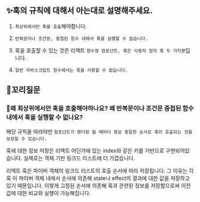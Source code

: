 ## ✨훅의 규칙에 대해서 아는대로 설명해주세요.

1. `최상위에서만 훅을 호출`해야합니다.

2. `반복문이나 조건문, 중첩된 함수 내에서 훅을 실행할 수 없습니다.`

3. 훅을 호출할 수 있는 것은 리액트 `함수형 컴포넌트, 혹은 사용자 정의 훅 두 가지뿐`입니다.

4. `일반 자바스크립트 함수에서는 훅을 사용할 수 없습니다.`

## 🔁꼬리질문

### 🤔왜 최상위에서만 훅을 호출해야하나요? 왜 반복문이나 조건문 중첩된 함수 내에서 훅을 실행할 수 없나요?

해당 규칙을 따라야만 `컴포넌트가 렌더링 될 때마다 항상 동일한 순서로 훅이 호출되는 것을 보장할 수 있습니다.`

훅에 대한 정보 저장은 리액트 어딘가에 있는 index와 같은 키를 기반으로 구현되어있습니다. 실제로는 객체 기반 링크드 리스트에 더 가깝습니다.

리액트 훅은 파이버 객체의 링크드 리스트의 호출 순서에 따라 저장됩니다.
그 이유는 각 훅 이 파이버 객체 내에서 순서에 의존해 state나 effect의 결과에 대한 값을 저장하고 있기 때문입니다.
이렇게 고정된 순서에 의존해 훅과 관련된 정보를 저장함으로써 이전 값에 대한 비교와 실행이 가능해집니다.
